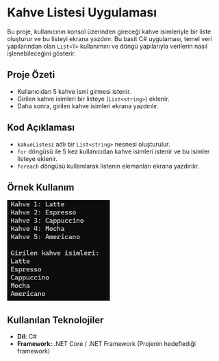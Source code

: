 # Kahve Listesi Uygulaması

Bu proje, kullanıcının konsol üzerinden gireceği kahve isimleriyle bir liste oluşturur ve bu listeyi ekrana yazdırır. Bu basit C# uygulaması, temel veri yapılarından olan `List<T>` kullanımını ve döngü yapılarıyla verilerin nasıl işlenebileceğini gösterir.

## Proje Özeti

- Kullanıcıdan 5 kahve ismi girmesi istenir.
- Girilen kahve isimleri bir listeye (`List<string>`) eklenir.
- Daha sonra, girilen kahve isimleri ekrana yazdırılır.

## Kod Açıklaması

- `kahveListesi` adlı bir `List<string>` nesnesi oluşturulur.
- `for` döngüsü ile 5 kez kullanıcıdan kahve isimleri istenir ve bu isimler listeye eklenir.
- `foreach` döngüsü kullanılarak listenin elemanları ekrana yazdırılır.

## Örnek Kullanım
![alt text](Konsol_Ekrani.png)
  

## Kullanılan Teknolojiler

- **Dil:** C#
- **Framework:** .NET Core / .NET Framework (Projenin hedeflediği framework)
